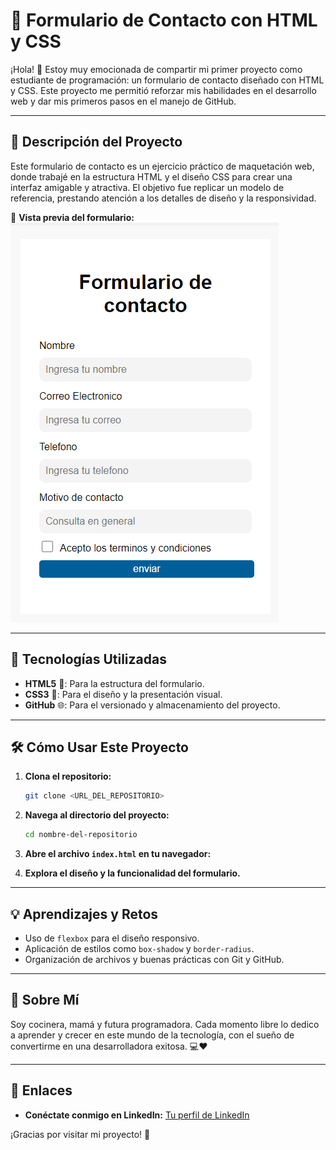 ﻿# 🌟 Formulario de Contacto con HTML y CSS

¡Hola! 👋 Estoy muy emocionada de compartir mi primer proyecto como estudiante de programación: un formulario de contacto diseñado con HTML y CSS. Este proyecto me permitió reforzar mis habilidades en el desarrollo web y dar mis primeros pasos en el manejo de GitHub.

---

## 📝 Descripción del Proyecto
Este formulario de contacto es un ejercicio práctico de maquetación web, donde trabajé en la estructura HTML y el diseño CSS para crear una interfaz amigable y atractiva. El objetivo fue replicar un modelo de referencia, prestando atención a los detalles de diseño y la responsividad.

📸 **Vista previa del formulario:**
![Formulario de referencia](./forfoto.png)


---

## 🚀 Tecnologías Utilizadas
- **HTML5** 🧱: Para la estructura del formulario.
- **CSS3** 🎨: Para el diseño y la presentación visual.
- **GitHub** 🌐: Para el versionado y almacenamiento del proyecto.

---

## 🛠 Cómo Usar Este Proyecto

1. **Clona el repositorio:**
   ```bash
   git clone <URL_DEL_REPOSITORIO>
   ```

2. **Navega al directorio del proyecto:**
   ```bash
   cd nombre-del-repositorio
   ```

3. **Abre el archivo `index.html` en tu navegador:**

4. **Explora el diseño y la funcionalidad del formulario.**

---

## 💡 Aprendizajes y Retos
- Uso de `flexbox` para el diseño responsivo.
- Aplicación de estilos como `box-shadow` y `border-radius`.
- Organización de archivos y buenas prácticas con Git y GitHub.

---

## 🌱 Sobre Mí
Soy cocinera, mamá y futura programadora. Cada momento libre lo dedico a aprender y crecer en este mundo de la tecnología, con el sueño de convertirme en una desarrolladora exitosa. 💻❤️

---

## 🔗 Enlaces

- **Conéctate conmigo en LinkedIn:** [Tu perfil de LinkedIn](https://www.linkedin.com/in/teresa-llobell-7080b52bb/)

¡Gracias por visitar mi proyecto! 🚀



